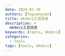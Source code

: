 ```yaml
---
date: 2024-01-10
authors: [fuyuanyuan]
title: mkdocs工具信息
description: >
  mkdocs工具信息
keywords: [tools, mkdocs]
categories:
  - tools
tags: [tools, mkdocs]
---
```

